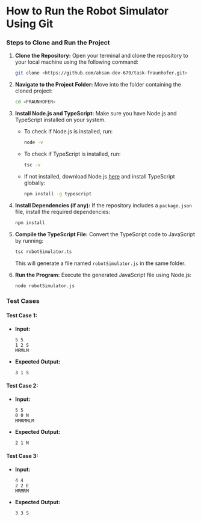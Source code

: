 # How to Run the Robot Simulator Using Git

### Steps to Clone and Run the Project

1. **Clone the Repository:**
   Open your terminal and clone the repository to your local machine using the following command:

   ```bash
   git clone <https://github.com/ahsan-dev-679/task-fraunhofer.git>
   ```

2. **Navigate to the Project Folder:**
   Move into the folder containing the cloned project:

   ```bash
   cd <FRAUNHOFER>
   ```

3. **Install Node.js and TypeScript:**
   Make sure you have Node.js and TypeScript installed on your system.

   - To check if Node.js is installed, run:
     ```bash
     node -v
     ```
   - To check if TypeScript is installed, run:
     ```bash
     tsc -v
     ```
   - If not installed, download Node.js [here](https://nodejs.org/) and install TypeScript globally:
     ```bash
     npm install -g typescript
     ```

4. **Install Dependencies (if any):**
   If the repository includes a `package.json` file, install the required dependencies:

   ```bash
   npm install
   ```

5. **Compile the TypeScript File:**
   Convert the TypeScript code to JavaScript by running:

   ```bash
   tsc robotSimulator.ts
   ```

   This will generate a file named `robotSimulator.js` in the same folder.

6. **Run the Program:**
   Execute the generated JavaScript file using Node.js:

   ```bash
   node robotSimulator.js
   ```

### Test Cases

#### Test Case 1:
- **Input:**
  ```
  5 5
  1 2 S
  MRMLM
  ```
- **Expected Output:**
  ```
  3 1 S
  ```

#### Test Case 2:
- **Input:**
  ```
  5 5
  0 0 N
  MMRMMLM
  ```
- **Expected Output:**
  ```
  2 1 N
  ```

#### Test Case 3:
- **Input:**
  ```
  4 4
  2 2 E
  MRMRM
  ```
- **Expected Output:**
  ```
  3 3 S
  ```
